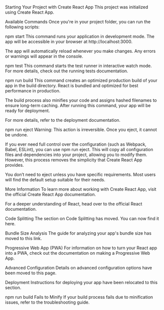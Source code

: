 Starting Your Project with Create React App
This project was initialized using Create React App.

Available Commands
Once you're in your project folder, you can run the following scripts:

npm start
This command runs your application in development mode.
The app will be accessible in your browser at http://localhost:3000.

The app will automatically reload whenever you make changes.
Any errors or warnings will appear in the console.

npm test
This command starts the test runner in interactive watch mode.
For more details, check out the running tests documentation.

npm run build
This command creates an optimized production build of your app in the build directory.
React is bundled and optimized for best performance in production.

The build process also minifies your code and assigns hashed filenames to ensure long-term caching.
After running this command, your app will be ready for deployment.

For more details, refer to the deployment documentation.

npm run eject
Warning: This action is irreversible. Once you eject, it cannot be undone.

If you ever need full control over the configuration (such as Webpack, Babel, ESLint), you can use npm run eject. This will copy all configuration files and dependencies into your project, allowing you to modify them. However, this process removes the simplicity that Create React App provides.

You don’t need to eject unless you have specific requirements. Most users will find the default setup suitable for their needs.

More Information
To learn more about working with Create React App, visit the official Create React App documentation.

For a deeper understanding of React, head over to the official React documentation.

Code Splitting
The section on Code Splitting has moved. You can now find it here.

Bundle Size Analysis
The guide for analyzing your app's bundle size has moved to this link.

Progressive Web App (PWA)
For information on how to turn your React app into a PWA, check out the documentation on making a Progressive Web App.

Advanced Configuration
Details on advanced configuration options have been moved to this page.

Deployment
Instructions for deploying your app have been relocated to this section.

npm run build Fails to Minify
If your build process fails due to minification issues, refer to the troubleshooting guide.

